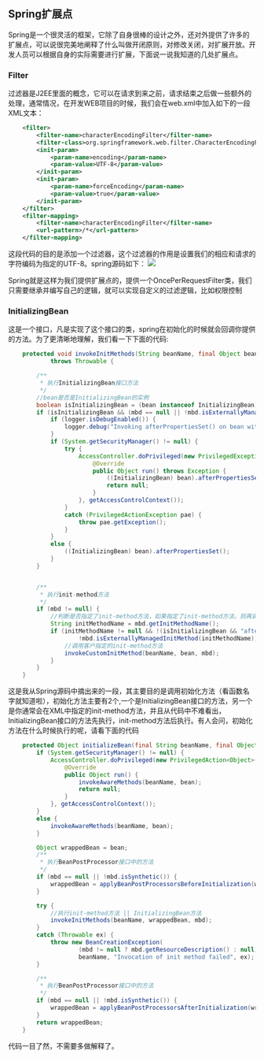 ## Spring扩展点
Spring是一个很灵活的框架，它除了自身很棒的设计之外，还对外提供了许多的扩展点，可以说很完美地阐释了什么叫做开闭原则，对修改关闭，对扩展开放。开发人员可以根据自身的实际需要进行扩展，下面说一说我知道的几处扩展点。  

### Filter
过滤器是J2EE里面的概念，它可以在请求到来之前，请求结束之后做一些额外的处理，通常情况，在开发WEB项目的时候，我们会在web.xml中加入如下的一段XML文本：
```xml
    <filter>
        <filter-name>characterEncodingFilter</filter-name>
        <filter-class>org.springframework.web.filter.CharacterEncodingFilter</filter-class>
        <init-param>
            <param-name>encoding</param-name>
            <param-value>UTF-8</param-value>
        </init-param>
        <init-param>
            <param-name>forceEncoding</param-name>
            <param-value>true</param-value>
        </init-param>
    </filter>
    <filter-mapping>
        <filter-name>characterEncodingFilter</filter-name>
        <url-pattern>/*</url-pattern>
    </filter-mapping>
```
这段代码的目的是添加一个过滤器，这个过滤器的作用是设置我们的相应和请求的字符编码为指定的UTF-8。spring源码如下：
![](https://swapp-images.oss-cn-hangzhou.aliyuncs.com/user-head-bg-img/20170826/004b5be0ff9c3c376c073639906e4fae.png)

Spring就是这样为我们提供扩展点的，提供一个OncePerRequestFilter类，我们只需要继承并编写自己的逻辑，就可以实现自定义的过滤逻辑，比如权限控制

### InitializingBean
这是一个接口，凡是实现了这个接口的类，spring在初始化的时候就会回调你提供的方法。为了更清晰地理解，我们看一下下面的代码:
```java
	protected void invokeInitMethods(String beanName, final Object bean, RootBeanDefinition mbd)
			throws Throwable {

		/**
		 * 执行InitializingBean接口方法
		 */
		//bean是否是InitializingBean的实例
		boolean isInitializingBean = (bean instanceof InitializingBean);
		if (isInitializingBean && (mbd == null || !mbd.isExternallyManagedInitMethod("afterPropertiesSet"))) {
			if (logger.isDebugEnabled()) {
				logger.debug("Invoking afterPropertiesSet() on bean with name '" + beanName + "'");
			}
			if (System.getSecurityManager() != null) {
				try {
					AccessController.doPrivileged(new PrivilegedExceptionAction<Object>() {
						@Override
						public Object run() throws Exception {
							((InitializingBean) bean).afterPropertiesSet();
							return null;
						}
					}, getAccessControlContext());
				}
				catch (PrivilegedActionException pae) {
					throw pae.getException();
				}
			}
			else {
				((InitializingBean) bean).afterPropertiesSet();
			}
		}


		/**
		 * 执行init-method方法
		 */
		if (mbd != null) {
			//判断是否指定了init-method方法，如果指定了init-method方法，则再调用指定的init-method
			String initMethodName = mbd.getInitMethodName();
			if (initMethodName != null && !(isInitializingBean && "afterPropertiesSet".equals(initMethodName)) &&
					!mbd.isExternallyManagedInitMethod(initMethodName)) {
				//调用客户指定的init-method方法
				invokeCustomInitMethod(beanName, bean, mbd);
			}
		}
	}
```
这是我从Spring源码中摘出来的一段，其主要目的是调用初始化方法（看函数名字就知道啦），初始化方法主要有2个,一个是InitializingBean接口的方法，另一个是你通常会在XML中指定的init-method方法，并且从代码中不难看出，InitializingBean接口的方法先执行，init-method方法后执行。有人会问，初始化方法在什么时候执行的呢，请看下面的代码
```java
	protected Object initializeBean(final String beanName, final Object bean, RootBeanDefinition mbd) {
		if (System.getSecurityManager() != null) {
			AccessController.doPrivileged(new PrivilegedAction<Object>() {
				@Override
				public Object run() {
					invokeAwareMethods(beanName, bean);
					return null;
				}
			}, getAccessControlContext());
		}
		else {
			invokeAwareMethods(beanName, bean);
		}

		Object wrappedBean = bean;
		/**
		 * 执行BeanPostProcessor接口中的方法
		 */
		if (mbd == null || !mbd.isSynthetic()) {
			wrappedBean = applyBeanPostProcessorsBeforeInitialization(wrappedBean, beanName);
		}

		try {
			//执行init-method方法 || InitializingBean方法
			invokeInitMethods(beanName, wrappedBean, mbd);
		}
		catch (Throwable ex) {
			throw new BeanCreationException(
					(mbd != null ? mbd.getResourceDescription() : null),
					beanName, "Invocation of init method failed", ex);
		}

		/**
		 * 执行BeanPostProcessor接口中的方法
		 */
		if (mbd == null || !mbd.isSynthetic()) {
			wrappedBean = applyBeanPostProcessorsAfterInitialization(wrappedBean, beanName);
		}
		return wrappedBean;
	}
```
代码一目了然，不需要多做解释了。
